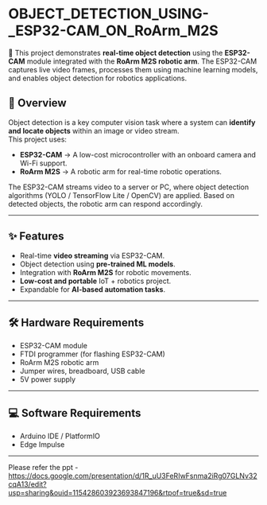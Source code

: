 # OBJECT_DETECTION_USING-_ESP32-CAM_ON_RoArm_M2S



🚀 This project demonstrates **real-time object detection** using the **ESP32-CAM** module integrated with the **RoArm M2S robotic arm**. The ESP32-CAM captures live video frames, processes them using machine learning models, and enables object detection for robotics applications.


## 🔎 Overview
Object detection is a key computer vision task where a system can **identify and locate objects** within an image or video stream.  
This project uses:
- **ESP32-CAM** → A low-cost microcontroller with an onboard camera and Wi-Fi support.  
- **RoArm M2S** → A robotic arm for real-time robotic operations.  

The ESP32-CAM streams video to a server or PC, where object detection algorithms (YOLO / TensorFlow Lite / OpenCV) are applied. Based on detected objects, the robotic arm can respond accordingly.

---

## ✨ Features
- Real-time **video streaming** via ESP32-CAM.
- Object detection using **pre-trained ML models**.
- Integration with **RoArm M2S** for robotic movements.
- **Low-cost and portable** IoT + robotics project.
- Expandable for **AI-based automation tasks**.

---

## 🛠 Hardware Requirements
- ESP32-CAM module  
- FTDI programmer (for flashing ESP32-CAM)  
- RoArm M2S robotic arm  
- Jumper wires, breadboard, USB cable  
- 5V power supply  

---

## 💻 Software Requirements
- Arduino IDE / PlatformIO  
- Edge Impulse

---
Please refer the ppt - https://docs.google.com/presentation/d/1R_uU3FeRIwFsnma2iRg07GLNv32cqA13/edit?usp=sharing&ouid=115428603923693847196&rtpof=true&sd=true


